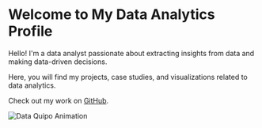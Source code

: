 <!DOCTYPE html>
<html lang="en">
<head>
    <meta charset="UTF-8">
    <meta name="viewport" content="width=device-width, initial-scale=1.0">
 <link rel="stylesheet" href="styles.css">
</head>
<body>
    <div class="container">
        <h1>Welcome to My Data Analytics Profile</h1>
        <p>Hello! I'm a data analyst passionate about extracting insights from data and making data-driven decisions.</p>
        <p>Here, you will find my projects, case studies, and visualizations related to data analytics.</p>
        <p>Check out my work on <a href="https://github.com/rohann-hub" target="_blank">GitHub</a>.</p>
        <div class="animation">
            <img src="https://www.echelonedge.com/wp-content/themes/echelon/assets/img/echelon-data-quipo.gif" alt="Data Quipo Animation">
        </div>
    </div>
</body>
</html>

